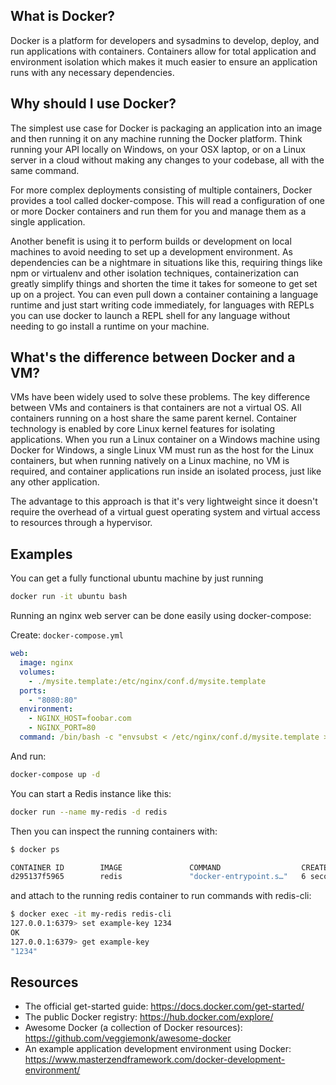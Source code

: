 ## What is Docker?
Docker is a platform for developers and sysadmins to develop, deploy, and run applications with containers. Containers allow for total application and environment isolation which makes it much easier to ensure an application runs with any necessary dependencies.

## Why should I use Docker?
The simplest use case for Docker is packaging an application into an image and then running it on any machine running the Docker platform. Think running your API locally on Windows, on your OSX laptop, or on a Linux server in a cloud without making any changes to your codebase, all with the same command.

For more complex deployments consisting of multiple containers, Docker provides a tool called docker-compose. This will read a configuration of one or more Docker containers and run them for you and manage them as a single application.

Another benefit is using it to perform builds or development on local machines to avoid needing to set up a development environment. As dependencies can be a nightmare in situations like this, requiring things like npm or virtualenv and other isolation techniques, containerization can greatly simplify things and shorten the time it takes for someone to get set up on a project. You can even pull down a container containing a language runtime and just start writing code immediately, for languages with REPLs you can use docker to launch a REPL shell for any language without needing to go install a runtime on your machine.

## What's the difference between Docker and a VM?
VMs have been widely used to solve these problems. The key difference between VMs and containers is that containers are not a virtual OS. All containers running on a host share the same parent kernel. Container technology is enabled by core Linux kernel features for isolating applications. When you run a Linux container on a Windows machine using Docker for Windows, a single Linux VM must run as the host for the Linux containers, but when running natively on a Linux machine, no VM is required, and container applications run inside an isolated process, just like any other application.

The advantage to this approach is that it's very lightweight since it doesn't require the overhead of a virtual guest operating system and virtual access to resources through a hypervisor.

## Examples
You can get a fully functional ubuntu machine by just running

```sh
docker run -it ubuntu bash
```

Running an nginx web server can be done easily using docker-compose:

Create: `docker-compose.yml`

```yml
web:
  image: nginx
  volumes:
    - ./mysite.template:/etc/nginx/conf.d/mysite.template
  ports:
    - "8080:80"
  environment:
    - NGINX_HOST=foobar.com
    - NGINX_PORT=80
  command: /bin/bash -c "envsubst < /etc/nginx/conf.d/mysite.template > /etc/nginx/conf.d/default.conf && nginx -g 'daemon off;'"
```

And run:

```sh
docker-compose up -d
```

You can start a Redis instance like this:

```sh
docker run --name my-redis -d redis
```

Then you can inspect the running containers with:

```sh
$ docker ps

CONTAINER ID        IMAGE               COMMAND                  CREATED             STATUS              PORTS               NAMES
d295137f5965        redis               "docker-entrypoint.s…"   6 seconds ago       Up 5 seconds        6379/tcp            my-redis
```

and attach to the running redis container to run commands with redis-cli:

```sh
$ docker exec -it my-redis redis-cli
127.0.0.1:6379> set example-key 1234
OK
127.0.0.1:6379> get example-key
"1234"
```

## Resources

- The official get-started guide: https://docs.docker.com/get-started/
- The public Docker registry: https://hub.docker.com/explore/
- Awesome Docker (a collection of Docker resources): https://github.com/veggiemonk/awesome-docker
- An example application development environment using Docker: https://www.masterzendframework.com/docker-development-environment/

